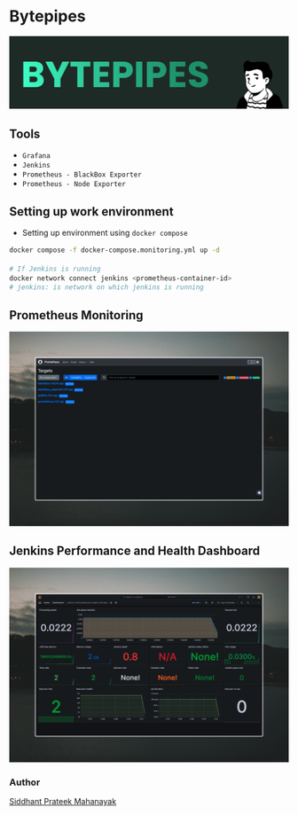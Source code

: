 # Bytepipes

![Banner](./assets/banner.png)

## Tools

- `Grafana`
- `Jenkins`
- `Prometheus - BlackBox Exporter`
- `Prometheus - Node Exporter`



## Setting up work environment

- Setting up environment using `docker compose`
```bash
docker compose -f docker-compose.monitoring.yml up -d

# If Jenkins is running
docker network connect jenkins <prometheus-container-id>
# jenkins: is network on which jenkins is running
```  

## Prometheus Monitoring

![](./assets/prometheus.jpeg)

## Jenkins Performance and Health Dashboard

![](./assets/grafana.jpeg)

### Author

[Siddhant Prateek Mahanayak](https://github.com/siddhantprateek)